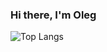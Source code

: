 ### Hi there, I'm Oleg

![Top Langs](https://github-readme-stats.vercel.app/api/top-langs/?username=Legabog&layout=compact)

<!--
**Legabog/Legabog** is a ✨ _special_ ✨ repository because its `README.md` (this file) appears on your GitHub profile.
